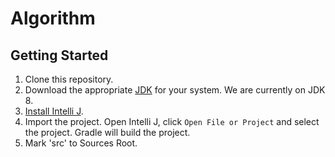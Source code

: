 # Algorithm

## Getting Started

1. Clone this repository.
2. Download the appropriate [JDK](http://www.oracle.com/technetwork/java/javase/downloads/jdk8-downloads-2133151.html)
for your system. We are currently on JDK 8.
3. [Install Intelli J](https://www.jetbrains.com/idea/download/#section=windows).
4. Import the project. Open Intelli J, click `Open File or Project` and select the project. Gradle will build the project.
5. Mark 'src' to Sources Root.  
